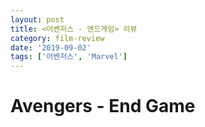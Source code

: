 ```yaml
---
layout: post
title: <어벤저스 - 엔드게임> 리뷰
category: film-review
date: '2019-09-02'
tags: ['어벤저스', 'Marvel']
---
```


# Avengers - End Game
